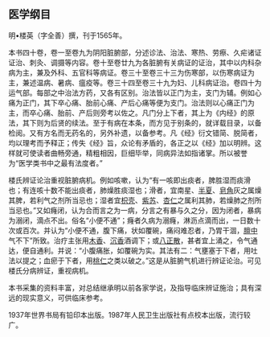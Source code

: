 ## 医学纲目

明•楼英（字全善）撰，刊于1565年。

本书四十卷，卷一至卷九为阴阳脏腑部，分述诊法、治法、寒热、劳瘵、久疟诸证证治、刺灸、调摄等内容。卷十至卷廿九为各脏腑有关病证的证治，其中以内科杂病为主，兼及外科、五官科等病证。卷三十至卷三十三为伤寒部，以伤寒病证为主，兼述温病、暑病、瘟疫等。卷三十四至卷三十九为妇、儿科病证治。卷四十为运气部。每部之中治法方药，又各有区别。治法皆以正门为主，支门为辅。例如心痛为正门，其下卒心痛、胎前心痛、产后心痛等便为支门。治法则以心痛正门为主，而卒心痛、胎前、产后则旁考以佐之。凡门分上下者，其上为《内经》的原法，其下则为后贤的续法。至于有病在本条，而方见于别条的，就详载目录，以备检阅。又有方名而无药名的，另外补遗，以备参考。凡《经》衍文错简、脱简者，均以理考而予释正；传失《经》旨，众论有矛盾的，各正之以《经》加以明辨。这样就可使读者曲畅旁通，精粗相因，巨细毕举，同病异法如指诸掌。所以被誉为“医学类书中之最有法度者。”

楼氏辨证论治重视脏腑病机。例如咳嗽，认为“有一咳即出痰者，脾胜湿而痰滑也；有连咳十数不能出痰者，肺燥胜痰湿也；滑者，宜南星、[半夏](https://www.gmzyjc.com/read/bc/bc16-0.1.1.0.0.md)、[皂角](https://www.gmzyjc.com/read/bc/bc16-0.1.7.0.0.md)灰之属燥其脾，若利气之剂所当忌也；湿者宜[枳壳](https://www.gmzyjc.com/read/bc/bc11-0.0.3.0.0.md)、[紫苏](https://www.gmzyjc.com/read/bc/bc01-1.1.3.0.0.md)、[杏仁](https://www.gmzyjc.com/read/bc/bc16-0.3.1.0.0.md)之属利其肺，若燥肺之剂所当忌也。”又如癃闭，认为合而言之为一病，分言之有暴与久之分，因为闭者，暴病为溺闭，滴点不出。俗名“小便不通”；癃者久病为溺癃，淋沥点滴而出，一日数十次或百次。并认为“小便不通，腹下痛，状如覆碗，痛闷难忍者，乃胃干涸，[膻中](https://www.gmzyjc.com/read/zjs/zjs3.2.1-0.1.1.3.16.md)气不下”所致。治疗主张用[木香](https://www.gmzyjc.com/read/bc/bc11-0.0.5.0.0.md)、[沉香](https://www.gmzyjc.com/read/bc/bc11-0.0.9.0.0.md)酒调下；或[八正散](https://www.gmzyjc.com/read/fjx/fjx10-0.5.0.0.0.md)，甚者宜上涌之，令气通达，便自通利。并说：“小腹痛胀，如覆碗为实。其法有二：气壅塞于下者，用吐法以提之；血瘀于下者，用[桃仁](https://www.gmzyjc.com/read/bc/bc12-0.0.10.0.0.md)之类以破之。”这是从脏腑气机进行辨证论治。可见楼氏分病辨证，重视病机。

本书采集的资料丰富，对总结继承明以前各家学说，及指导临床辨证施治；具有深远的现实意义，可供临床参考。

1937年世界书局有铅印本出版。1987年人民卫生出版社有点校本出版，流行较广。

